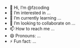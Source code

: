 - 👋 Hi, I’m @fzcoding
- 👀 I’m interested in ...
- 🌱 I’m currently learning ...
- 💞️ I’m looking to collaborate on ...
- 📫 How to reach me ...
- 😄 Pronouns: ...
- ⚡ Fun fact: ...

<!---
fzcoding/fzcoding is a ✨ special ✨ repository because its `README.md` (this file) appears on your GitHub profile.
You can click the Preview link to take a look at your changes.
--->
